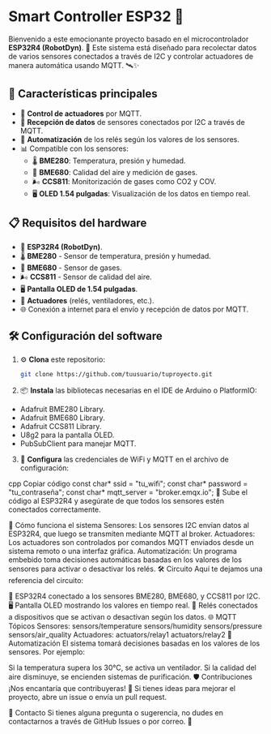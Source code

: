 # Smart Controller ESP32 🌟

Bienvenido a este emocionante proyecto basado en el microcontrolador **ESP32R4 (RobotDyn)**. 🚀 Este sistema está diseñado para recolectar datos de varios sensores conectados a través de I2C y controlar actuadores de manera automática usando MQTT. 🛰️✨

## 🚀 **Características principales**
- 🔌 **Control de actuadores** por MQTT.
- 📡 **Recepción de datos** de sensores conectados por I2C a través de MQTT.
- 🤖 **Automatización** de los relés según los valores de los sensores.
- 📊 Compatible con los sensores:
  - 🌡️ **BME280**: Temperatura, presión y humedad.
  - 💨 **BME680**: Calidad del aire y medición de gases.
  - 🌬️ **CCS811**: Monitorización de gases como CO2 y COV.
  - 🖥️ **OLED 1.54 pulgadas**: Visualización de los datos en tiempo real.

## 📋 **Requisitos del hardware**
- 🧠 **ESP32R4 (RobotDyn)**.
- 🌡️ **BME280** - Sensor de temperatura, presión y humedad.
- 💨 **BME680** - Sensor de gases.
- 🌬️ **CCS811** - Sensor de calidad del aire.
- 🖥️ **Pantalla OLED de 1.54 pulgadas**.
- 🔌 **Actuadores** (relés, ventiladores, etc.).
- 🌐 Conexión a internet para el envío y recepción de datos por MQTT.

## 🛠️ **Configuración del software**
1. ⚙️ **Clona** este repositorio:
   ```bash
   git clone https://github.com/tuusuario/tuproyecto.git

2. 📦 **Instala** las bibliotecas necesarias en el IDE de Arduino o PlatformIO:

* Adafruit BME280 Library.
* Adafruit BME680 Library.
* Adafruit CCS811 Library.
* U8g2 para la pantalla OLED.
* PubSubClient para manejar MQTT.
3. 📝 **Configura** las credenciales de WiFi y MQTT en el archivo de configuración:

cpp
Copiar código
const char* ssid = "tu_wifi";
const char* password = "tu_contraseña";
const char* mqtt_server = "broker.emqx.io";
🚀 Sube el código al ESP32R4 y asegúrate de que todos los sensores estén conectados correctamente.

📡 Cómo funciona el sistema
Sensores: Los sensores I2C envían datos al ESP32R4, que luego se transmiten mediante MQTT al broker.
Actuadores: Los actuadores son controlados por comandos MQTT enviados desde un sistema remoto o una interfaz gráfica.
Automatización: Un programa embebido toma decisiones automáticas basadas en los valores de los sensores para activar o desactivar los relés.
🛠️ Circuito
Aquí te dejamos una referencia del circuito:

🧠 ESP32R4 conectado a los sensores BME280, BME680, y CCS811 por I2C.
🖥️ Pantalla OLED mostrando los valores en tiempo real.
🔌 Relés conectados a dispositivos que se activan o desactivan según los datos.
🌐 MQTT Tópicos
Sensores:
sensors/temperature
sensors/humidity
sensors/pressure
sensors/air_quality
Actuadores:
actuators/relay1
actuators/relay2
🤖 Automatización
El sistema tomará decisiones basadas en los valores de los sensores. Por ejemplo:

Si la temperatura supera los 30°C, se activa un ventilador.
Si la calidad del aire disminuye, se encienden sistemas de purificación.
🛡️ Contribuciones
¡Nos encantaría que contribuyeras! 🤗 Si tienes ideas para mejorar el proyecto, abre un issue o envía un pull request.

💬 Contacto
Si tienes alguna pregunta o sugerencia, no dudes en contactarnos a través de GitHub Issues o por correo. 📧
